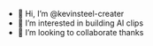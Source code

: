 - 👋 Hi, I’m @kevinsteel-creater
- 👀 I’m interested in building AI clips
- 💞️ I’m looking to collaborate thanks

<!---
kevinsteel-creater/kevinsteel-creater is a ✨ special ✨ repository because its `README.md` (this file) appears on your GitHub profile.
You can click the Preview link to take a look at your changes.
--->
